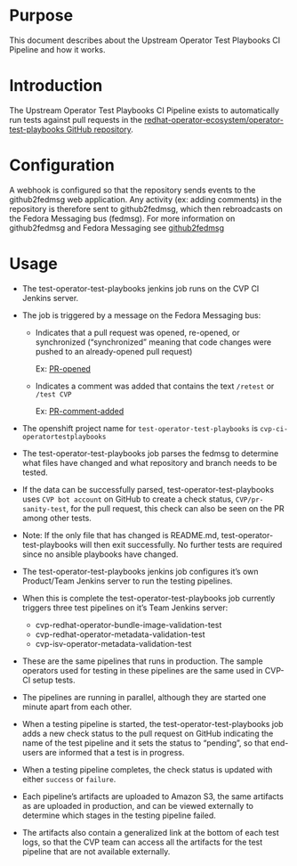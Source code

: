 # Purpose
This document describes about the Upstream Operator Test Playbooks CI Pipeline and how it works.

# Introduction
The Upstream Operator Test Playbooks CI Pipeline exists to automatically run tests against pull requests in the [redhat-operator-ecosystem/operator-test-playbooks GitHub repository](https://github.com/redhat-operator-ecosystem/operator-test-playbooks).

# Configuration
A webhook is configured so that the repository sends events to the github2fedmsg web application.
Any activity (ex: adding comments) in the repository is therefore sent to github2fedmsg, which then rebroadcasts on the Fedora Messaging bus (fedmsg).
For more information on github2fedmsg and Fedora Messaging see [github2fedmsg](https://github.com/fedora-infra/github2fedmsg)

# Usage
* The test-operator-test-playbooks jenkins job runs on the CVP CI Jenkins server.

* The job is triggered by a message on the Fedora Messaging bus:

  * Indicates that a pull request was opened, re-opened, or synchronized (“synchronized” meaning that code changes were pushed to an already-opened pull request)

    Ex: [PR-opened](https://apps.fedoraproject.org/datagrepper/raw?topic=org.fedoraproject.prod.github.pull_request.opened)

  * Indicates a comment was added that contains the text `/retest` or `/test CVP`

    Ex: [PR-comment-added](https://apps.fedoraproject.org/datagrepper/raw?topic=org.fedoraproject.prod.github.issue.comment&delta=3600)

* The openshift project name for `test-operator-test-playbooks` is `cvp-ci-operatortestplaybooks`

* The test-operator-test-playbooks job parses the fedmsg to determine what files have changed and what repository and branch needs to be tested.

* If the data can be successfully parsed, test-operator-test-playbooks uses `CVP bot account` on GitHub to create a check status, `CVP/pr-sanity-test`, for the pull request, this check can also be seen on the PR among other tests.

* Note: If the only file that has changed is README.md, test-operator-test-playbooks will then exit successfully. No further tests are required since no ansible playbooks have changed.

* The test-operator-test-playbooks jenkins job configures it’s own Product/Team Jenkins server to run the testing pipelines.

* When this is complete the test-operator-test-playbooks job currently triggers three test pipelines on it’s Team Jenkins server:

  * cvp-redhat-operator-bundle-image-validation-test
  * cvp-redhat-operator-metadata-validation-test
  * cvp-isv-operator-metadata-validation-test

* These are the same pipelines that runs in production. The sample operators used for testing in these pipelines are the same used in CVP-CI setup tests.

* The pipelines are running in parallel, although they are started one minute apart from each other. 

* When a testing pipeline is started, the test-operator-test-playbooks job adds a new check status to the pull request on GitHub indicating the name of the test pipeline and it sets the status to “pending”, so that end-users are informed that a test is in progress.

* When a testing pipeline completes, the check status is updated with either `success` or `failure`.

* Each pipeline’s artifacts are uploaded to Amazon S3, the same artifacts as are uploaded in production, and can be viewed externally to determine which stages in the testing pipeline failed.

* The artifacts also contain a generalized link at the bottom of each test logs, so that the CVP team can access all the artifacts for the test pipeline that are not available externally.
